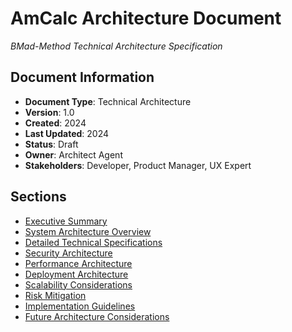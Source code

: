 # AmCalc Architecture Document
*BMad-Method Technical Architecture Specification*

## Document Information
- **Document Type**: Technical Architecture
- **Version**: 1.0
- **Created**: 2024
- **Last Updated**: 2024
- **Status**: Draft
- **Owner**: Architect Agent
- **Stakeholders**: Developer, Product Manager, UX Expert

## Sections

- [Executive Summary](./executive-summary.md)
- [System Architecture Overview](./system-architecture-overview.md)
- [Detailed Technical Specifications](./detailed-technical-specifications.md)
- [Security Architecture](./security-architecture.md)
- [Performance Architecture](./performance-architecture.md)
- [Deployment Architecture](./deployment-architecture.md)
- [Scalability Considerations](./scalability-considerations.md)
- [Risk Mitigation](./risk-mitigation.md)
- [Implementation Guidelines](./implementation-guidelines.md)
- [Future Architecture Considerations](./future-architecture-considerations.md) 